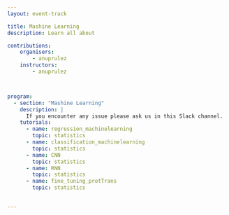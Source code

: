 ```yaml
---
layout: event-track

title: Mashine Learning
description: Learn all about 

contributions:
    organisers:
        - anuprulez
    instructors:
        - anuprulez



program:
  - section: "Mashine Learning" 
    description: |
      If you encounter any issue please ask us in this Slack channel. 
    tutorials:
      - name: regression_machinelearning
        topic: statistics
      - name: classification_machinelearning
        topic: statistics
      - name: CNN
        topic: statistics
      - name: RNN
        topic: statistics
      - name: fine_tuning_protTrans
        topic: statistics
 

---
```

